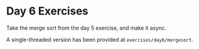 # Day 6 Exercises

Take the merge sort from the day 5 exercise, and make it async.

A single-threaded version has been provided at
`exercises/day6/mergesort`.

